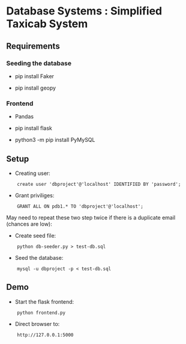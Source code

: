 # Database Systems : Simplified Taxicab System

## Requirements

### Seeding the database

- pip install Faker

- pip install geopy

### Frontend

- Pandas

- pip install flask

- python3 -m pip install PyMySQL

## Setup

- Creating user:

```
    create user 'dbproject'@'localhost' IDENTIFIED BY 'password';
```

- Grant priviliges:

```
    GRANT ALL ON pdb1.* TO 'dbproject'@'localhost';
```

May need to repeat these two step twice if there is a duplicate email (chances are low):

- Create seed file:

```
    python db-seeder.py > test-db.sql
```

- Seed the database:

```
    mysql -u dbproject -p < test-db.sql
```

## Demo

- Start the flask frontend:

```
    python frontend.py
```

- Direct browser to:

```
	http://127.0.0.1:5000
```